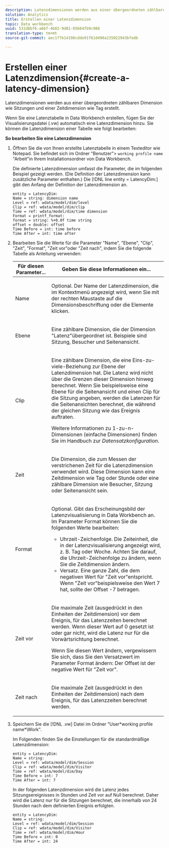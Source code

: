 ```yaml
---
description: Latenzdimensionen werden aus einer übergeordneten zählbaren Dimension wie Sitzungen und einer Zeitdimension wie Tag erstellt.
solution: Analytics
title: Erstellen einer Latenzdimension
topic: Data workbench
uuid: 531d8bf6-a66f-4b02-9d81-05664fb9c988
translation-type: tm+mt
source-git-commit: aec1f7b14198cdde91f61d490a235022943bfedb

---
```



# Erstellen einer Latenzdimension{#create-a-latency-dimension}

Latenzdimensionen werden aus einer übergeordneten zählbaren Dimension wie Sitzungen und einer Zeitdimension wie Tag erstellt.

Wenn Sie eine Latenztabelle in Data Workbench erstellen, fügen Sie der Visualisierungsdatei (.vw) automatisch eine Latenzdimension hinzu. Sie können die Latenzdimension einer Tabelle wie folgt bearbeiten:

**So bearbeiten Sie eine Latenzdimension**

1. Öffnen Sie die von Ihnen erstellte Latenztabelle in einem Texteditor wie Notepad. Sie befindet sich im Ordner &quot;Benutzer&quot;> `working profile name` &quot;Arbeit&quot;in Ihrem Installationsordner von Data Workbench.

   Die definierte Latenzdimension umfasst die Parameter, die im folgenden Beispiel gezeigt werden. (Die Definition der Latenzdimension kann zusätzliche Parameter enthalten.) Die [!DNL line entity = LatencyDim:] gibt den Anfang der Definition der Latenzdimension an.

   ```
   entity = LatencyDim:
   Name = string: dimension name
   Level = ref: wdata/model/dim/level
   Clip = ref: wdata/model/dim/clip
   Time = ref: wdata/model/dim/time dimension
   Format = printf_format: 
   format = string: %+0.0f time string
   offset = double: offset
   Time Before = int: time before
   Time After = int: time after
   ```

1. Bearbeiten Sie die Werte für die Parameter &quot;Name&quot;, &quot;Ebene&quot;, &quot;Clip&quot;, &quot;Zeit&quot;, &quot;Format&quot;, &quot;Zeit vor&quot;oder &quot;Zeit nach&quot;, indem Sie die folgende Tabelle als Anleitung verwenden:

   <table id="table_13DF30B8B7314F118D0ED5DF9EA70B9B"> 
   <thead> 
   <tr> 
      <th colname="col1" class="entry"> Für diesen Parameter... </th> 
      <th colname="col2" class="entry"> Geben Sie diese Informationen ein... </th> 
   </tr> 
   </thead>
   <tbody> 
   <tr> 
      <td colname="col1"> <p>Name </p> </td> 
      <td colname="col2"> <p>Optional. Der Name der Latenzdimension, die im Kontextmenü angezeigt wird, wenn Sie mit der rechten Maustaste auf die Dimensionsbeschriftung oder die Elemente klicken. </p> </td> 
   </tr> 
   <tr> 
      <td colname="col1"> <p>Ebene </p> </td> 
      <td colname="col2"> <p>Eine zählbare Dimension, die der Dimension "Latenz"übergeordnet ist. Beispiele sind Sitzung, Besucher und Seitenansicht. </p> </td> 
   </tr> 
   <tr> 
      <td colname="col1"> <p>Clip </p> </td> 
      <td colname="col2"> <p>Eine zählbare Dimension, die eine Eins-zu-viele-Beziehung zur Ebene der Latenzdimension hat. Die Latenz wird nicht über die Grenzen dieser Dimension hinweg berechnet. Wenn Sie beispielsweise eine Ebene für die Seitenansicht und einen Clip für die Sitzung angeben, werden die Latenzen für die Seitenansichten berechnet, die während der gleichen Sitzung wie das Ereignis auftraten. </p> <p>Weitere Informationen zu 1-zu-n-Dimensionen (einfache Dimensionen) finden Sie im Handbuch zur <i>Datensatzkonfiguration</i>. </p> </td> 
   </tr> 
   <tr> 
      <td colname="col1"> <p>Zeit </p> </td> 
      <td colname="col2"> <p>Die Dimension, die zum Messen der verstrichenen Zeit für die Latenzdimension verwendet wird. Diese Dimension kann eine Zeitdimension wie Tag oder Stunde oder eine zählbare Dimension wie Besucher, Sitzung oder Seitenansicht sein. </p> </td> 
   </tr> 
   <tr> 
      <td colname="col1"> Format </td> 
      <td colname="col2"> <p>Optional. Gibt das Erscheinungsbild der Latenzvisualisierung in Data Workbench an. Im Parameter Format können Sie die folgenden Werte bearbeiten: 
      <ul id="ul_ABF4C17BDE2E4F6C9CBDD933674DE861"> 
         <li id="li_5ED6A7267C81444983AF8507ADC6A5AB">Uhrzeit-Zeichenfolge. Die Zeiteinheit, die in der Latenzvisualisierung angezeigt wird, z. B. Tag oder Woche. Achten Sie darauf, die Uhrzeit-Zeichenfolge zu ändern, wenn Sie die Zeitdimension ändern. </li> 
         <li id="li_E3B517ECE1494221AAE90455CC0AAB42">Versatz. Eine ganze Zahl, die dem negativen Wert für "Zeit vor"entspricht. Wenn "Zeit vor"beispielsweise den Wert 7 hat, sollte der Offset -7 betragen. </li> 
      </ul> </p> </td> 
   </tr> 
   <tr> 
      <td colname="col1"> <p>Zeit vor </p> </td> 
      <td colname="col2"> <p>Die maximale Zeit (ausgedrückt in den Einheiten der Zeitdimension) vor dem Ereignis, für das Latenzzeiten berechnet werden. Wenn dieser Wert auf 0 gesetzt ist oder gar nicht, wird die Latenz nur für die Vorwärtsrichtung berechnet. </p> <p>Wenn Sie diesen Wert ändern, vergewissern Sie sich, dass Sie den Versatzwert im Parameter Format ändern: Der Offset ist der negative Wert für "Zeit vor". </p> </td> 
   </tr> 
   <tr> 
      <td colname="col1"> <p>Zeit nach </p> </td> 
      <td colname="col2"> <p>Die maximale Zeit (ausgedrückt in den Einheiten der Zeitdimension) nach dem Ereignis, für das Latenzzeiten berechnet werden. </p> </td> 
   </tr> 
   </tbody> 
   </table>

1. Speichern Sie die [!DNL .vw] Datei im Ordner &quot;User\*working profile name*\Work&quot;.

   Im Folgenden finden Sie die Einstellungen für die standardmäßige Latenzdimension:

   ```
   entity = LatencyDim:
   Name = string: 
   Level = ref: wdata/model/dim/Session
   Clip = ref: wdata/model/dim/Visitor
   Time = ref: wdata/model/dim/Day
   Time Before = int: 7
   Time After = int: 7
   ```

   In der folgenden Latenzdimension wird die Latenz jedes Sitzungsereignisses in Stunden und Zeit vor auf Null berechnet. Daher wird die Latenz nur für die Sitzungen berechnet, die innerhalb von 24 Stunden nach dem definierten Ereignis erfolgten.

   ```
   entity = LatencyDim:
   Name = string:
   Level = ref: wdata/model/dim/Session
   Clip = ref: wdata/model/dim/Visitor
   Time = ref: wdata/model/dim/Hour
   Time Before = int: 0
   Time After = int: 24
   ```
